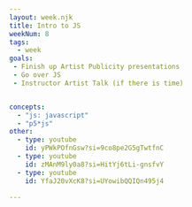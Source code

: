 ```yaml
---
layout: week.njk
title: Intro to JS
weekNum: 8
tags:
  - week
goals:
 - Finish up Artist Publicity presentations
 - Go over JS
 - Instructor Artist Talk (if there is time)


concepts:
  - "js: javascript"
  - "p5*js"
other: 
  - type: youtube
    id: yPWkPOfnGsw?si=9co8pe2G5gTwtfnC
  - type: youtube
    id: zMAnM9ly0a8?si=HitYj6tLi-gnsfvY
  - type: youtube
    id: YfaJ20vXcK8?si=UYowibQQIQn495j4

---
```

